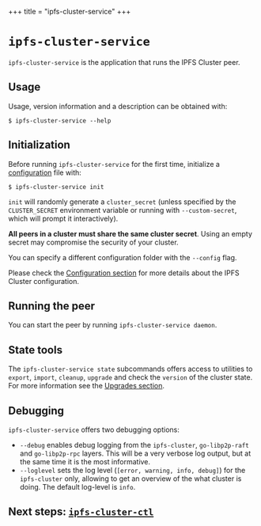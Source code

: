 +++
title = "ipfs-cluster-service"
+++


# `ipfs-cluster-service`


`ipfs-cluster-service` is the application that runs the IPFS Cluster peer.

## Usage

Usage, version information and a description can be obtained with:

```
$ ipfs-cluster-service --help
```

## Initialization

Before running `ipfs-cluster-service` for the first time, initialize a [configuration](/documentation/configuration) file with:

```
$ ipfs-cluster-service init
```

`init` will randomly generate a `cluster_secret` (unless specified by the `CLUSTER_SECRET` environment variable or running with `--custom-secret`, which will prompt it interactively).

**All peers in a cluster must share the same cluster secret**. Using an empty secret may compromise the security of your cluster.

You can specify a different configuration folder with the `--config` flag.

Please check the [Configuration section](/documentation/configuration) for more details about the IPFS Cluster configuration.

## Running the peer

You can start the peer by running `ipfs-cluster-service daemon`.

## State tools

The `ipfs-cluster-service state` subcommands offers access to utilities to `export`, `import`, `cleanup`, `upgrade` and check the `version` of the cluster state. For more information see the [Upgrades section](/documentation/upgrades).

## Debugging

`ipfs-cluster-service` offers two debugging options:

* `--debug` enables debug logging from the `ipfs-cluster`, `go-libp2p-raft` and `go-libp2p-rpc` layers. This will be a very verbose log output, but at the same time it is the most informative.
* `--loglevel` sets the log level (`[error, warning, info, debug]`) for the `ipfs-cluster` only, allowing to get an overview of the what cluster is doing. The default log-level is `info`.


## Next steps: [`ipfs-cluster-ctl`](/documentation/ipfs-cluster-ctl)
